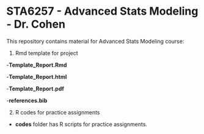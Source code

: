 # STA6257 - Advanced Stats Modeling - Dr. Cohen

This repository contains material for Advanced Stats Modeling course:

1. Rmd template for project

  -**Template_Report.Rmd**

  -**Template_Report.html**

  -**Template_Report.pdf**

  -**references.bib**

2. R codes for practice assignments
  - **codes** folder has R scripts for practice assignments.
